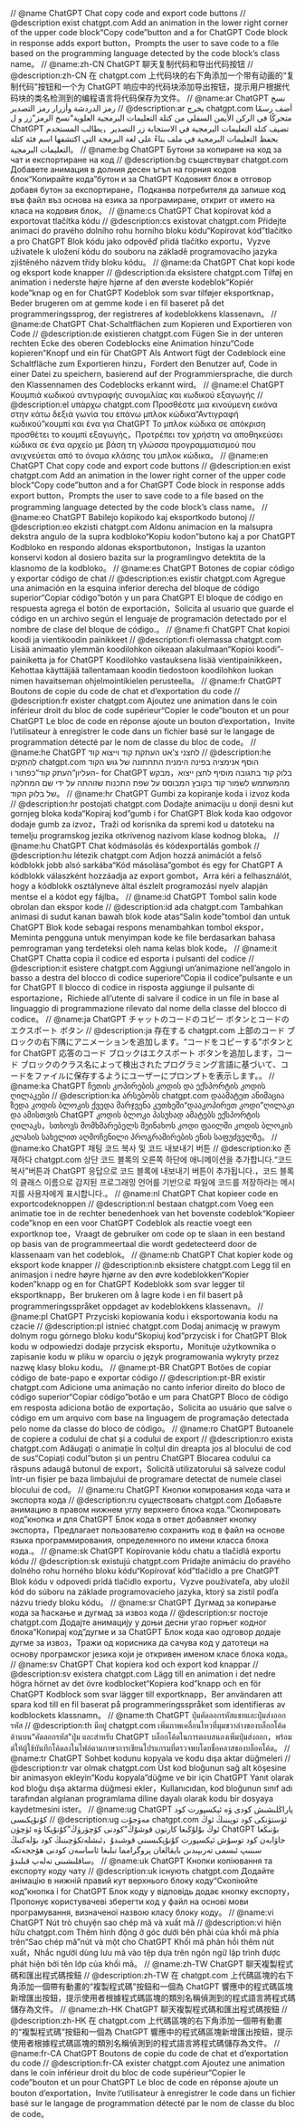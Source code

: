 // @name                         ChatGPT Chat copy code and export code buttons
// @description               exist chatgpt.com Add an animation in the lower right corner of the upper code block“Copy code”button and a for ChatGPT Code block in response adds export button，Prompts the user to save code to a file based on the programming language detected by the code block’s class name。
// @name:zh-CN                          ChatGPT 聊天复制代码和导出代码按钮
// @description:zh-CN               在 chatgpt.com 上代码块的右下角添加一个带有动画的“复制代码”按钮和一个为 ChatGPT 响应中的代码块添加导出按钮，提示用户根据代码块的类名检测到的编程语言将代码保存为文件。
// @name:ar                          ChatGPT نسخ رمز الدردشة وأزرار رمز التصدير
// @description:ar               يخرج chatgpt.com أضف رسمًا متحركًا في الركن الأيمن السفلي من كتلة التعليمات البرمجية العلوية“نسخ الرمز”زر و ل ChatGPT تضيف كتلة التعليمات البرمجية في الاستجابة زر التصدير，يطالب المستخدم بحفظ التعليمات البرمجية في ملف بناءً على لغة البرمجة التي اكتشفها اسم فئة كتلة التعليمات البرمجية。
// @name:bg                          ChatGPT Бутони за копиране на код за чат и експортиране на код
// @description:bg               съществуват chatgpt.com Добавете анимация в долния десен ъгъл на горния кодов блок“Копирайте кода”бутон и за ChatGPT Кодовият блок в отговор добавя бутон за експортиране，Подканва потребителя да запише код във файл въз основа на езика за програмиране, открит от името на класа на кодовия блок。
// @name:cs                          ChatGPT Chat kopírovat kód a exportovat tlačítka kódu
// @description:cs               existovat chatgpt.com Přidejte animaci do pravého dolního rohu horního bloku kódu“Kopírovat kód”tlačítko a pro ChatGPT Blok kódu jako odpověď přidá tlačítko exportu，Vyzve uživatele k uložení kódu do souboru na základě programovacího jazyka zjištěného názvem třídy bloku kódu。
// @name:da                          ChatGPT Chat kopi kode og eksport kode knapper
// @description:da               eksistere chatgpt.com Tilføj en animation i nederste højre hjørne af den øverste kodeblok“Kopiér kode”knap og en for ChatGPT Kodeblok som svar tilføjer eksportknap，Beder brugeren om at gemme kode i en fil baseret på det programmeringssprog, der registreres af kodeblokkens klassenavn。
// @name:de                          ChatGPT Chat-Schaltflächen zum Kopieren und Exportieren von Code
// @description:de               existieren chatgpt.com Fügen Sie in der unteren rechten Ecke des oberen Codeblocks eine Animation hinzu“Code kopieren”Knopf und ein für ChatGPT Als Antwort fügt der Codeblock eine Schaltfläche zum Exportieren hinzu，Fordert den Benutzer auf, Code in einer Datei zu speichern, basierend auf der Programmiersprache, die durch den Klassennamen des Codeblocks erkannt wird。
// @name:el                          ChatGPT Κουμπιά κωδικού αντιγραφής συνομιλίας και κωδικού εξαγωγής
// @description:el               υπάρχω chatgpt.com Προσθέστε μια κινούμενη εικόνα στην κάτω δεξιά γωνία του επάνω μπλοκ κώδικα“Αντιγραφή κωδικού”κουμπί και ένα για ChatGPT Το μπλοκ κώδικα σε απόκριση προσθέτει το κουμπί εξαγωγής，Προτρέπει τον χρήστη να αποθηκεύσει κώδικα σε ένα αρχείο με βάση τη γλώσσα προγραμματισμού που ανιχνεύεται από το όνομα κλάσης του μπλοκ κώδικα。
// @name:en                          ChatGPT Chat copy code and export code buttons
// @description:en               exist chatgpt.com Add an animation in the lower right corner of the upper code block“Copy code”button and a for ChatGPT Code block in response adds export button，Prompts the user to save code to a file based on the programming language detected by the code block’s class name。
// @name:eo                          ChatGPT Babilejo kopikodo kaj eksportkodo butonoj
// @description:eo               ekzisti chatgpt.com Aldonu animacion en la malsupra dekstra angulo de la supra kodbloko“Kopiu kodon”butono kaj a por ChatGPT Kodbloko en respondo aldonas eksportbutonon，Instigas la uzanton konservi kodon al dosiero bazita sur la programlingvo detektita de la klasnomo de la kodbloko。
// @name:es                          ChatGPT Botones de copiar código y exportar código de chat
// @description:es               existir chatgpt.com Agregue una animación en la esquina inferior derecha del bloque de código superior“Copiar código”botón y un para ChatGPT El bloque de código en respuesta agrega el botón de exportación，Solicita al usuario que guarde el código en un archivo según el lenguaje de programación detectado por el nombre de clase del bloque de código.。
// @name:fi                          ChatGPT Chat kopioi koodi ja vientikoodin painikkeet
// @description:fi               olemassa chatgpt.com Lisää animaatio ylemmän koodilohkon oikeaan alakulmaan“Kopioi koodi”-painiketta ja for ChatGPT Koodilohko vastauksena lisää vientipainikkeen，Kehottaa käyttäjää tallentamaan koodin tiedostoon koodilohkon luokan nimen havaitseman ohjelmointikielen perusteella。
// @name:fr                          ChatGPT Boutons de copie du code de chat et d’exportation du code
// @description:fr               exister chatgpt.com Ajoutez une animation dans le coin inférieur droit du bloc de code supérieur“Copier le code”bouton et un pour ChatGPT Le bloc de code en réponse ajoute un bouton d’exportation，Invite l’utilisateur à enregistrer le code dans un fichier basé sur le langage de programmation détecté par le nom de classe du bloc de code。
// @name:he                          ChatGPT לחצני צ’אט העתקת קוד וייצוא קוד
// @description:he               לְהִתְקַיֵם chatgpt.com הוסף אנימציה בפינה הימנית התחתונה של גוש הקוד העליון“העתק קוד”כפתור ו- for ChatGPT בלוק קוד בתגובה מוסיף לחצן ייצוא，מבקש מהמשתמש לשמור קוד בקובץ המבוסס על שפת התכנות שזוהתה על ידי שם המחלקה של בלוק הקוד。
// @name:hr                          ChatGPT Gumbi za kopiranje koda i izvoz koda
// @description:hr               postojati chatgpt.com Dodajte animaciju u donji desni kut gornjeg bloka koda“Kopiraj kod”gumb i for ChatGPT Blok koda kao odgovor dodaje gumb za izvoz，Traži od korisnika da spremi kod u datoteku na temelju programskog jezika otkrivenog nazivom klase kodnog bloka。
// @name:hu                          ChatGPT Chat kódmásolás és kódexportálás gombok
// @description:hu               létezik chatgpt.com Adjon hozzá animációt a felső kódblokk jobb alsó sarkába“Kód másolása”gombot és egy for ChatGPT A kódblokk válaszként hozzáadja az export gombot，Arra kéri a felhasználót, hogy a kódblokk osztályneve által észlelt programozási nyelv alapján mentse el a kódot egy fájlba。
// @name:id                          ChatGPT Tombol salin kode obrolan dan ekspor kode
// @description:id               ada chatgpt.com Tambahkan animasi di sudut kanan bawah blok kode atas“Salin kode”tombol dan untuk ChatGPT Blok kode sebagai respons menambahkan tombol ekspor，Meminta pengguna untuk menyimpan kode ke file berdasarkan bahasa pemrograman yang terdeteksi oleh nama kelas blok kode。
// @name:it                          ChatGPT Chatta copia il codice ed esporta i pulsanti del codice
// @description:it               esistere chatgpt.com Aggiungi un’animazione nell’angolo in basso a destra del blocco di codice superiore“Copia il codice”pulsante e un for ChatGPT Il blocco di codice in risposta aggiunge il pulsante di esportazione，Richiede all’utente di salvare il codice in un file in base al linguaggio di programmazione rilevato dal nome della classe del blocco di codice。
// @name:ja                          ChatGPT チャットのコードのコピー ボタンとコードのエクスポート ボタン
// @description:ja               存在する chatgpt.com 上部のコード ブロックの右下隅にアニメーションを追加します。“コードをコピーする”ボタンと for ChatGPT 応答のコード ブロックはエクスポート ボタンを追加します，コード ブロックのクラス名によって検出されたプログラミング言語に基づいて、コードをファイルに保存するようにユーザーにプロンプ​​トを表示します。。
// @name:ka                          ChatGPT ჩეთის კოპირების კოდის და ექსპორტის კოდის ღილაკები
// @description:ka               არსებობს chatgpt.com დაამატეთ ანიმაცია ზედა კოდის ბლოკის ქვედა მარჯვენა კუთხეში“დააკოპირეთ კოდი”ღილაკი და ამისთვის ChatGPT კოდის ბლოკი პასუხად ამატებს ექსპორტის ღილაკს，სთხოვს მომხმარებელს შეინახოს კოდი ფაილში კოდის ბლოკის კლასის სახელით აღმოჩენილი პროგრამირების ენის საფუძველზე。
// @name:ko                          ChatGPT 채팅 코드 복사 및 코드 내보내기 버튼
// @description:ko               존재하다 chatgpt.com 상단 코드 블록의 오른쪽 하단에 애니메이션을 추가합니다.“코드 복사”버튼과 ChatGPT 응답으로 코드 블록에 내보내기 버튼이 추가됩니다.，코드 블록의 클래스 이름으로 감지된 프로그래밍 언어를 기반으로 파일에 코드를 저장하라는 메시지를 사용자에게 표시합니다.。
// @name:nl                          ChatGPT Chat kopieer code en exportcodeknoppen
// @description:nl               bestaan chatgpt.com Voeg een animatie toe in de rechter benedenhoek van het bovenste codeblok“Kopieer code”knop en een voor ChatGPT Codeblok als reactie voegt een exportknop toe，Vraagt ​​de gebruiker om code op te slaan in een bestand op basis van de programmeertaal die wordt gedetecteerd door de klassenaam van het codeblok。
// @name:nb                          ChatGPT Chat kopier kode og eksport kode knapper
// @description:nb               eksistere chatgpt.com Legg til en animasjon i nedre høyre hjørne av den øvre kodeblokken“Kopier koden”knapp og en for ChatGPT Kodeblokk som svar legger til eksportknapp，Ber brukeren om å lagre kode i en fil basert på programmeringsspråket oppdaget av kodeblokkens klassenavn。
// @name:pl                          ChatGPT Przyciski kopiowania kodu i eksportowania kodu na czacie
// @description:pl               istnieć chatgpt.com Dodaj animację w prawym dolnym rogu górnego bloku kodu“Skopiuj kod”przycisk i for ChatGPT Blok kodu w odpowiedzi dodaje przycisk eksportu，Monituje użytkownika o zapisanie kodu w pliku w oparciu o język programowania wykryty przez nazwę klasy bloku kodu。
// @name:pt-BR                          ChatGPT Botões de copiar código de bate-papo e exportar código
// @description:pt-BR               existir chatgpt.com Adicione uma animação no canto inferior direito do bloco de código superior“Copiar código”botão e um para ChatGPT Bloco de código em resposta adiciona botão de exportação，Solicita ao usuário que salve o código em um arquivo com base na linguagem de programação detectada pelo nome da classe do bloco de código。
// @name:ro                          ChatGPT Butoanele de copiere a codului de chat și a codului de export
// @description:ro               exista chatgpt.com Adăugați o animație în colțul din dreapta jos al blocului de cod de sus“Copiați codul”buton și un pentru ChatGPT Blocarea codului ca răspuns adaugă butonul de export，Solicită utilizatorului să salveze codul într-un fișier pe baza limbajului de programare detectat de numele clasei blocului de cod。
// @name:ru                          ChatGPT Кнопки копирования кода чата и экспорта кода
// @description:ru               существовать chatgpt.com Добавьте анимацию в правом нижнем углу верхнего блока кода.“Скопировать код”кнопка и для ChatGPT Блок кода в ответ добавляет кнопку экспорта，Предлагает пользователю сохранить код в файл на основе языка программирования, определенного по имени класса блока кода.。
// @name:sk                          ChatGPT Kopírovanie kódu chatu a tlačidlá exportu kódu
// @description:sk               existujú chatgpt.com Pridajte animáciu do pravého dolného rohu horného bloku kódu“Kopírovať kód”tlačidlo a pre ChatGPT Blok kódu v odpovedi pridá tlačidlo exportu，Vyzve používateľa, aby uložil kód do súboru na základe programovacieho jazyka, ktorý sa zistil podľa názvu triedy bloku kódu。
// @name:sr                          ChatGPT Дугмад за копирање кода за ћаскање и дугмад за извоз кода
// @description:sr               постоје chatgpt.com Додајте анимацију у доњи десни угао горњег кодног блока“Копирај код”дугме и за ChatGPT Блок кода као одговор додаје дугме за извоз，Тражи од корисника да сачува код у датотеци на основу програмског језика који је откривен именом класе блока кода。
// @name:sv                          ChatGPT Chat kopiera kod och export kod knappar
// @description:sv               existera chatgpt.com Lägg till en animation i det nedre högra hörnet av det övre kodblocket“Kopiera kod”knapp och en för ChatGPT Kodblock som svar lägger till exportknapp，Ber användaren att spara kod till en fil baserat på programmeringsspråket som identifieras av kodblockets klassnamn。
// @name:th                          ChatGPT ปุ่มคัดลอกรหัสแชทและปุ่มส่งออกรหัส
// @description:th               มีอยู่ chatgpt.com เพิ่มภาพเคลื่อนไหวที่มุมขวาล่างของบล็อกโค้ดด้านบน“คัดลอกรหัส”ปุ่ม และสำหรับ ChatGPT บล็อกโค้ดในการตอบสนองเพิ่มปุ่มส่งออก，พร้อมต์ให้ผู้ใช้บันทึกโค้ดลงในไฟล์ตามภาษาการเขียนโปรแกรมที่ตรวจพบโดยชื่อคลาสของบล็อคโค้ด。
// @name:tr                          ChatGPT Sohbet kodunu kopyala ve kodu dışa aktar düğmeleri
// @description:tr               var olmak chatgpt.com Üst kod bloğunun sağ alt köşesine bir animasyon ekleyin“Kodu kopyala”düğme ve bir için ChatGPT Yanıt olarak kod bloğu dışa aktarma düğmesi ekler，Kullanıcıdan, kod bloğunun sınıf adı tarafından algılanan programlama diline dayalı olarak kodu bir dosyaya kaydetmesini ister。
// @name:ug                          ChatGPT پاراڭلىشىش كودى ۋە ئېكسپورت كود كۇنۇپكىسى
// @description:ug               مەۋجۇت chatgpt.com ئۈستۈنكى كود توپىنىڭ ئوڭ ئوڭ بۇلۇڭىغا كارتون قوشۇڭ“كودنى كۆچۈرۈڭ”كۇنۇپكا ۋە ئۈچۈن ChatGPT بۇنىڭغا جاۋابەن كود توسۇش ئېكسپورت كۇنۇپكىسىنى قوشىدۇ，ئىشلەتكۈچىنىڭ كود بۆلەكنىڭ سىنىپ ئىسمى تەرىپىدىن بايقالغان پروگرامما تىلىغا ئاساسەن كودنى ھۆججەتكە ساقلىشىنى تەلەپ قىلىدۇ。
// @name:uk                          ChatGPT Кнопки копіювання та експорту коду чату
// @description:uk               існують chatgpt.com Додайте анімацію в нижній правий кут верхнього блоку коду“Скопіюйте код”кнопка і for ChatGPT Блок коду у відповідь додає кнопку експорту，Пропонує користувачеві зберегти код у файл на основі мови програмування, визначеної назвою класу блоку коду。
// @name:vi                          ChatGPT Nút trò chuyện sao chép mã và xuất mã
// @description:vi               hiện hữu chatgpt.com Thêm hình động ở góc dưới bên phải của khối mã phía trên“Sao chép mã”nút và một cho ChatGPT Khối mã phản hồi thêm nút xuất，Nhắc người dùng lưu mã vào tệp dựa trên ngôn ngữ lập trình được phát hiện bởi tên lớp của khối mã。
// @name:zh-TW                          ChatGPT 聊天複製程式碼和匯出程式碼按鈕
// @description:zh-TW               在 chatgpt.com 上代碼區塊的右下角添加一個帶有動畫的“複製程式碼”按鈕和一個為 ChatGPT 響應中的程式碼區塊新增匯出按鈕，提示使用者根據程式碼區塊的類別名稱偵測到的程式語言將程式碼儲存為文件。
// @name:zh-HK                          ChatGPT 聊天複製程式碼和匯出程式碼按鈕
// @description:zh-HK               在 chatgpt.com 上代碼區塊的右下角添加一個帶有動畫的“複製程式碼”按鈕和一個為 ChatGPT 響應中的程式碼區塊新增匯出按鈕，提示使用者根據程式碼區塊的類別名稱偵測到的程式語言將程式碼儲存為文件。
// @name:fr-CA                          ChatGPT Boutons de copie du code de chat et d’exportation du code
// @description:fr-CA               exister chatgpt.com Ajoutez une animation dans le coin inférieur droit du bloc de code supérieur“Copier le code”bouton et un pour ChatGPT Le bloc de code en réponse ajoute un bouton d’exportation，Invite l’utilisateur à enregistrer le code dans un fichier basé sur le langage de programmation détecté par le nom de classe du bloc de code。
